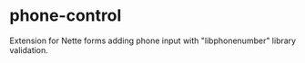 # phone-control
Extension for Nette forms adding phone input with "libphonenumber" library validation.
